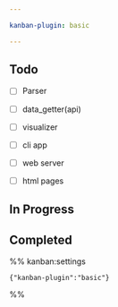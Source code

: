 ```yaml
---

kanban-plugin: basic

---
```


## Todo

- [ ] Parser
- [ ] data_getter(api)
- [ ] visualizer
- [ ] cli app
- [ ] web server
- [ ] html pages


## In Progress



## Completed





%% kanban:settings
```
{"kanban-plugin":"basic"}
```
%%